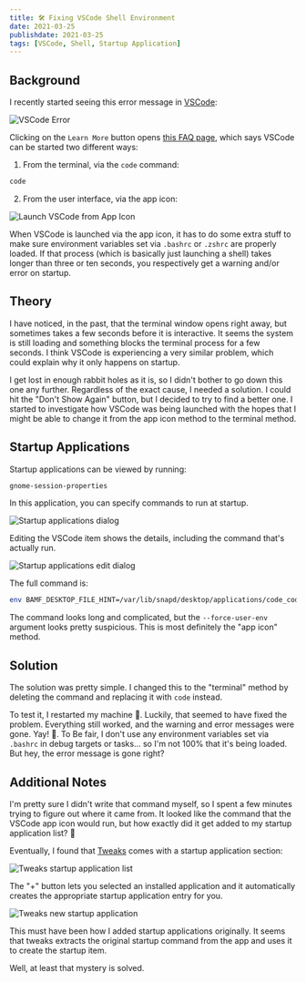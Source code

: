 ```yaml
---
title: 🛠 Fixing VSCode Shell Environment
date: 2021-03-25
publishdate: 2021-03-25
tags: [VSCode, Shell, Startup Application]
---
```


## Background

I recently started seeing this error message in [VSCode][0]:

![VSCode Error](/images/vscode-shell-environment/vscode-error.png)

Clicking on the `Learn More` button opens [this FAQ page][1], which says VSCode can be started two different ways:

1. From the terminal, via the `code` command:

```bash
code
```

2. From the user interface, via the app icon:

![Launch VSCode from App Icon](/images/vscode-shell-environment/vscode-app-icon.png 'Test title')

When VSCode is launched via the app icon, it has to do some extra stuff to make sure environment variables set via `.bashrc` or `.zshrc` are properly loaded. If that process (which is basically just launching a shell) takes longer than three or ten seconds, you respectively get a warning and/or error on startup.

## Theory

I have noticed, in the past, that the terminal window opens right away, but sometimes takes a few seconds before it is interactive. It seems the system is still loading and something blocks the terminal process for a few seconds. I think VSCode is experiencing a very similar problem, which could explain why it only happens on startup.

I get lost in enough rabbit holes as it is, so I didn't bother to go down this one any further. Regardless of the exact cause, I needed a solution. I could hit the "Don't Show Again" button, but I decided to try to find a better one. I started to investigate how VSCode was being launched with the hopes that I might be able to change it from the app icon method to the terminal method.

## Startup Applications

Startup applications can be viewed by running:

```bash
gnome-session-properties
```

In this application, you can specify commands to run at startup.

![Startup applications dialog](/images/vscode-shell-environment/gnome-session-properties.png)

Editing the VSCode item shows the details, including the command that's actually run.

![Startup applications edit dialog](/images/vscode-shell-environment/gnome-session-properties-edit.png)

The full command is:

```bash
env BAMF_DESKTOP_FILE_HINT=/var/lib/snapd/desktop/applications/code_code.desktop /snap/bin/code --force-user-env --no-sandbox --unity-launch %F
```

The command looks long and complicated, but the `--force-user-env` argument looks pretty suspicious. This is most definitely the "app icon" method.

## Solution

The solution was pretty simple. I changed this to the "terminal" method by deleting the command and replacing it with `code` instead.

To test it, I restarted my machine 🤞. Luckily, that seemed to have fixed the problem. Everything still worked, and the warning and error messages were gone. Yay! 🎉. To Be fair, I don't use any environment variables set via `.bashrc` in debug targets or tasks... so I'm not 100% that it's being loaded. But hey, the error message is gone right?

## Additional Notes

I'm pretty sure I didn't write that command myself, so I spent a few minutes trying to figure out where it came from. It looked like the command that the VSCode app icon would run, but how exactly did it get added to my startup application list? 🤔

Eventually, I found that [Tweaks][2] comes with a startup application section:

![Tweaks startup application list](/images/vscode-shell-environment/tweaks-startup.png)

The "+" button lets you selected an installed application and it automatically creates the appropriate startup application entry for you.

![Tweaks new startup application](/images/vscode-shell-environment/tweaks-startup-add.png)

This must have been how I added startup applications originally. It seems that tweaks extracts the original startup command from the app and uses it to create the startup item.

Well, at least that mystery is solved.

[0]: https://code.visualstudio.com/
[1]: https://code.visualstudio.com/docs/supporting/faq#_resolving-shell-environment-is-slow-error-warning
[2]: https://wiki.gnome.org/Apps/Tweaks
